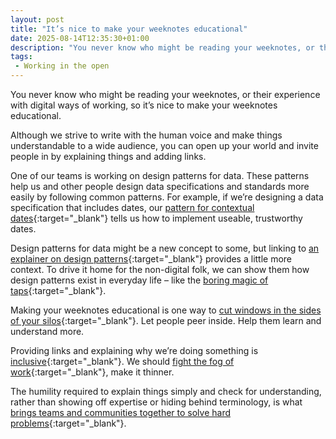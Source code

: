```yaml
---
layout: post
title: "It’s nice to make your weeknotes educational"
date: 2025-08-14T12:35:30+01:00
description: "You never know who might be reading your weeknotes, or their experience with digital ways of working, so it’s nice to make your weeknotes educational."
tags:
 - Working in the open
---
```


You never know who might be reading your weeknotes, or their experience with digital ways of working, so it’s nice to make your weeknotes educational. 

Although we strive to write with the human voice and make things understandable to a wide audience, you can open up your world and invite people in by explaining things and adding links.

One of our teams is working on design patterns for data. These patterns help us and other people design data specifications and standards more easily by following common patterns. For example, if we’re designing a data specification that includes dates, our [pattern for contextual dates](https://standards.planning-data.dev/patterns/contextual-dates/){:target="_blank"} tells us how to implement useable, trustworthy dates. 

Design patterns for data might be a new concept to some, but linking to [an explainer on design patterns](https://www.nngroup.com/articles/design-guidance/#toc-design-patterns-repeatable-solutions-for-common-design-problems-4){:target="_blank"} provides a little more context. To drive it home for the non-digital folk, we can show them how design patterns exist in everyday life – like the [boring magic of taps](https://public.digital/pd-insights/blog/2025/01/taps-and-the-case-of-boring-magic-in-design){:target="_blank"}. 

Making your weeknotes educational is one way to [cut windows in the sides of your silos](https://gilest.org/doingweeknotes/index.html#everyonecannowseethroughthesilos){:target="_blank"}. Let people peer inside. Help them learn and understand more.

Providing links and explaining why we’re doing something is [inclusive](https://createchange.io/how-not-to-radiate-intent/#:~:text=Don’t%20hide%20behind%20jargon.%20Be%20inclusive){:target="_blank"}. We should [fight the fog of work](https://www.gilzilberfeld.com/2017/09/visibility-the-fog-of-work.html){:target="_blank"}, make it thinner. 

The humility required to explain things simply and check for understanding, rather than showing off expertise or hiding behind terminology, is what [brings teams and communities together to solve hard problems](https://hbr.org/2019/05/cross-silo-leadership#:~:text=humble%20people%20are%20better%20at%20bringing%20others%20together%20to%20solve%20tough%20problems){:target="_blank"}.
